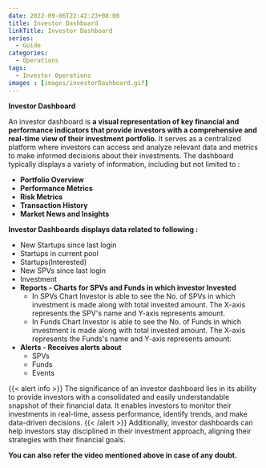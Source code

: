 ```yaml
---
date: 2022-09-06T22:42:23+08:00
title: Investor Dashboard
linkTitle: Investor Dashboard
series:
  - Guide
categories:
  - Operations
tags:
  - Investor Operations
images : [images/investorDashboard.gif]
---
```

**Investor Dashboard**

An investor dashboard is **a visual representation of key financial and performance indicators that provide investors with a comprehensive and real-time view of their investment portfolio**. It serves as a centralized platform where investors can access and analyze relevant data and metrics to make informed decisions about their investments. The dashboard typically displays a variety of information, including but not limited to : 
- **Portfolio Overview**
- **Performance Metrics**
- **Risk Metrics**
- **Transaction History**
- **Market News and Insights**

**Investor Dashboards displays data related to following :**
  - New Startups since last login
  - Startups in current pool
  - Startups(Interested)
  - New SPVs since last login
  - Investment
- **Reports - Charts for SPVs and Funds in which investor Invested**
  - In SPVs Chart Investor is able to see the No. of SPVs in which investment is made along with total invested amount. The X-axis represents the SPV's name and Y-axis represents amount.
  - In Funds Chart Investor is able to see the No. of Funds in which investment is made along with total invested amount. The X-axis represents the Funds's name and Y-axis represents amount.
- **Alerts - Receives alerts about**
  - SPVs
  - Funds
  - Events

{{< alert info >}}
The significance of an investor dashboard lies in its ability to provide investors with a consolidated and easily understandable snapshot of their financial data. It enables investors to monitor their investments in real-time, assess performance, identify trends, and make data-driven decisions. {{< /alert >}}
Additionally, investor dashboards can help investors stay disciplined in their investment approach, aligning their strategies with their financial goals.

**You can also refer the video mentioned above in case of any doubt.**
